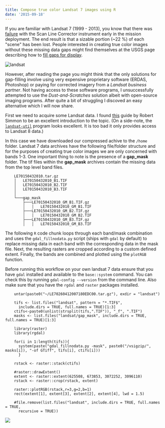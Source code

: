 ```yaml
---
title: Compose true color Landsat 7 images using R
date: '2015-09-18'
---
```


If you are familiar with Landsat 7 (1999 - 2013), you know that there was [failure](http://landsat.usgs.gov/products_slcoffbackground.php) with the Scan Line Corrector instrument early in the mission deployment. The end result is that a sizable portion (~22 %) of each "scene" has been lost. People interested in creating true color images without these missing data gaps might find themselves at the USGS page describing how to [fill gaps for display](http://landsat.usgs.gov/filling_the_gaps_for_display.php).

![landsat](../images/landsat_miss.png)  

However, after reading the page you might think that the only solutions for gap-filling involve using very expensive proprietary software (ERDAS, Photoshop) or paying for corrected imagery from a _Landsat business partner_. Not having access to these software programs, I unsuccessfully attempted to use the _Dust-and-Scratches_ solution albeit with open-source imaging programs. After quite a bit of struggling I discoved an easy alternative which I will now share. 

First we need to acquire some Landsat data. I found [this](http://earthobservatory.nasa.gov/blogs/elegantfigures/2013/05/31/a-quick-guide-to-earth-explorer-for-landsat-8/) guide by Robert Simmon to be an excellent introduction to the topic. (On a side-note, the [`landsat-util`](http://landsat-util.readthedocs.org/en/latest/index.html) program looks excellent. It is too bad it only provides access to Landsat 8 data.) 

In this case we have downloaded our compressed achive to the `/home` folder. Landsat 7 data archives have the following file/folder structure and for the purposes of creating true color images we are only concerned with bands 1-3. One important thing to note is the presence of a **gap_mask** folder. The tif files within the **gap_mask** archives contain the missing data from the top level band files.

        LE70150432010.tar.gz
        │   LE70150432010_B1.TIF
        │   LE70150432010_B2.TIF
        │   LE70150432010_B3.TIF
        │
        └───gap_mask
            ├───LE70150432010_GM_B1.TIF.gz
            │   │   LE70150432010_GM_B1.TIF
            ├───LE70150432010_GM_B2.TIF.gz
            │   │   LE70150432010_GM_B2.TIF
            ├───LE70150432010_GM_B3.TIF.gz
            │   │   LE70150432010_GM_B3.TIF
    


The following `R` code chunk loops through each band/mask combination and uses the `gdal_fillnodata.py` script (ships with `gdal` by default) to replace missing data in each band with the corresponding data in the mask file. Next, the resulting rasters are cropped according to a custom defined extent. Finally, the bands are combined and plotted using the `plotRGB` function.

Before running this workflow on your own landsat 7 data ensure that you have `gdal` installed and available to the `base::system` command. You can check this by running `gdal-config --version` from the command line. Also make sure that you have the `rgdal` and `raster` packages installed.

        untar(paste0("~/LE70260412007180EDC00.tar.gz"), exdir = "landsat")
        
        tifs <- list.files("landsat", pattern = "*.TIF$",
          include.dirs = TRUE, full.names = TRUE)[1:3]
        ctifs<-paste0(unlist(strsplit(tifs,".TIF")), "_f", ".TIF")
        masks <- list.files("landsat/gap_mask", include.dirs = TRUE, full.names = TRUE)[1:3]
        
        library(raster)
        library(rgdal)
                
        for(i in 1:length(tifs)){
          system(paste("gdal_fillnodata.py -mask", paste0("/vsigzip/", masks[i]), "-of GTiff", tifs[i], ctifs[i]))
          }
                
        rstack <- raster::stack(ctifs)
                
        #raster::drawExtent()
        extent <- raster::extent(625508, 673853, 3072252, 3096110)
        rstack <- raster::crop(rstack, extent)
                  
        raster::plotRGB(rstack,r=3,g=2,b=1)
        rect(extent[1], extent[3], extent[2], extent[4], lwd = 1.5)
        
        #file.remove(list.files("landsat", include.dirs = TRUE, full.names = TRUE,
          recursive = TRUE))

![](../images/landsat.png)  